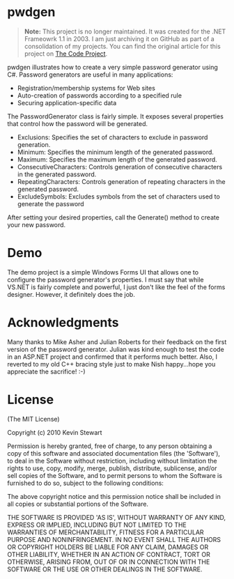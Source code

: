 pwdgen
======

> **Note:** This project is no longer maintained. It was created for the .NET Frameowrk 1.1 in 2003. I am just archiving it on GitHub as part of a consolidation of my projects. You can find the original article for this project on [The Code Project](http://www.codeproject.com/KB/cs/pwdgen.aspx).

pwdgen illustrates how to create a very simple password generator using C#. Password generators are useful in many applications:

* Registration/membership systems for Web sites
* Auto-creation of passwords according to a specified rule
* Securing application-specific data

The PasswordGenerator class is fairly simple. It exposes several properties that control how the password will be generated.

* Exclusions: Specifies the set of characters to exclude in password generation.
* Minimum: Specifies the minimum length of the generated password.
* Maximum: Specifies the maximum length of the generated password.
* ConsecutiveCharacters: Controls generation of consecutive characters in the generated password.
* RepeatingCharacters: Controls generation of repeating characters in the generated password.
* ExcludeSymbols: Excludes symbols from the set of characters used to generate the password

After setting your desired properties, call the Generate() method to create your new password.

Demo
====

The demo project is a simple Windows Forms UI that allows one to configure the password generator's properties. I must say that while VS.NET is fairly complete and powerful, I just don't like the feel of the forms designer. However, it definitely does the job.

Acknowledgments
===============

Many thanks to Mike Asher and Julian Roberts for their feedback on the first version of the password generator. Julian was kind enough to test the code in an ASP.NET project and confirmed that it performs much better. Also, I reverted to my old C++ bracing style just to make Nish happy...hope you appreciate the sacrifice! :-)

License
=======

(The MIT License)

Copyright (c) 2010 Kevin Stewart

Permission is hereby granted, free of charge, to any person obtaining
a copy of this software and associated documentation files (the
'Software'), to deal in the Software without restriction, including
without limitation the rights to use, copy, modify, merge, publish,
distribute, sublicense, and/or sell copies of the Software, and to
permit persons to whom the Software is furnished to do so, subject to
the following conditions:

The above copyright notice and this permission notice shall be
included in all copies or substantial portions of the Software.

THE SOFTWARE IS PROVIDED 'AS IS', WITHOUT WARRANTY OF ANY KIND,
EXPRESS OR IMPLIED, INCLUDING BUT NOT LIMITED TO THE WARRANTIES OF
MERCHANTABILITY, FITNESS FOR A PARTICULAR PURPOSE AND NONINFRINGEMENT.
IN NO EVENT SHALL THE AUTHORS OR COPYRIGHT HOLDERS BE LIABLE FOR ANY
CLAIM, DAMAGES OR OTHER LIABILITY, WHETHER IN AN ACTION OF CONTRACT,
TORT OR OTHERWISE, ARISING FROM, OUT OF OR IN CONNECTION WITH THE
SOFTWARE OR THE USE OR OTHER DEALINGS IN THE SOFTWARE.